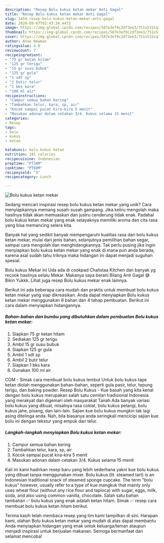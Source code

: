 ```yaml
---
description: "Resep Bolu kukus ketan mekar Anti Gagal"
title: "Resep Bolu kukus ketan mekar Anti Gagal"
slug: 1454-resep-bolu-kukus-ketan-mekar-anti-gagal
date: 2020-09-07T02:43:34.447Z
image: https://img-global.cpcdn.com/recipes/587e3ef9c2df3ee3/751x532cq70/bolu-kukus-ketan-mekar-foto-resep-utama.jpg
thumbnail: https://img-global.cpcdn.com/recipes/587e3ef9c2df3ee3/751x532cq70/bolu-kukus-ketan-mekar-foto-resep-utama.jpg
cover: https://img-global.cpcdn.com/recipes/587e3ef9c2df3ee3/751x532cq70/bolu-kukus-ketan-mekar-foto-resep-utama.jpg
author: Anne Newman
ratingvalue: 4.8
reviewcount: 7
recipeingredient:
- "75 gr ketan hitam"
- "125 gr terigu"
- "15 gr susu bubuk"
- "125 gr gula"
- "1 sdt sp"
- "2 butir telur"
- "1 bks kara"
- "100 ml air"
recipeinstructions:
- "Campur semua bahan kering"
- "Tambahkan telur, kara, sp, air"
- "Kocok sampai pucat kira-kira 5 menit"
- "Masukan adonan dalam cetakan 3/4. Kukus selama 15 menit"
categories:
- Resep
tags:
- bolu
- kukus
- ketan

katakunci: bolu kukus ketan 
nutrition: 181 calories
recipecuisine: Indonesian
preptime: "PT34M"
cooktime: "PT60M"
recipeyield: "3"
recipecategory: Lunch

---
```



![Bolu kukus ketan mekar](https://img-global.cpcdn.com/recipes/587e3ef9c2df3ee3/751x532cq70/bolu-kukus-ketan-mekar-foto-resep-utama.jpg)

Sedang mencari inspirasi resep bolu kukus ketan mekar yang unik? Cara menyiapkannya memang susah-susah gampang. Jika keliru mengolah maka hasilnya tidak akan memuaskan dan justru cenderung tidak enak. Padahal bolu kukus ketan mekar yang enak selayaknya memiliki aroma dan cita rasa yang bisa memancing selera kita.

Banyak hal yang sedikit banyak mempengaruhi kualitas rasa dari bolu kukus ketan mekar, mulai dari jenis bahan, selanjutnya pemilihan bahan segar, sampai cara mengolah dan menghidangkannya. Tak perlu pusing jika ingin menyiapkan bolu kukus ketan mekar yang enak di mana pun anda berada, karena asal sudah tahu triknya maka hidangan ini dapat menjadi suguhan spesial.

Bolu kukus Mekar ini Uda ada di cookpad Chalistaa Kitchen dan banyak yg recook hasilnya selalu Mekar. Makanya saya berani Bilang Anti Gagal 😅 Bikin Yukkk. Lihat juga resep Bolu kukus mekar enak lainnya.


Berikut ini ada beberapa cara mudah dan praktis untuk membuat bolu kukus ketan mekar yang siap dikreasikan. Anda dapat menyiapkan Bolu kukus ketan mekar menggunakan 8 bahan dan 4 tahap pembuatan. Berikut ini cara dalam menyiapkan hidangannya.

<!--inarticleads1-->

##### Bahan-bahan dan bumbu yang dibutuhkan dalam pembuatan Bolu kukus ketan mekar:

1. Siapkan 75 gr ketan hitam
1. Sediakan 125 gr terigu
1. Ambil 15 gr susu bubuk
1. Siapkan 125 gr gula
1. Ambil 1 sdt sp
1. Ambil 2 butir telur
1. Siapkan 1 bks kara
1. Gunakan 100 ml air


COM - Simak cara membuat bolu kukus lembut Untuk bolu kukus tape ketan diolah menggunakan bahan-bahan, seperti gula pasir, telur, tepung terigu, dan baking powder. Resep Bolu Kukus - Kue basah yang kita kenal dengan bolu kukus merupakan salah satu cemilan tradisional Indonesia yang merakyat dan digemari oleh masyarakat Tanah Ada banyak variasi bolu kukus yang dibuat, misalnya rasa coklat, bolu kukus pelangi, bolu kukus jahe, pisang, dan lain-lain. Sajian kue bolu kukus mungkin tak lagi asing ditelinga anda. Nah, bila biasanya anda seringkali mencicipi sajian kue bolu ini dengan tekstur yang empuk dari telur. 

<!--inarticleads2-->

##### Langkah-langkah menyiapkan Bolu kukus ketan mekar:

1. Campur semua bahan kering
1. Tambahkan telur, kara, sp, air
1. Kocok sampai pucat kira-kira 5 menit
1. Masukan adonan dalam cetakan 3/4. Kukus selama 15 menit


Kali ini kami hadirkan resep baru yang lebih sederhana yakni kue bolu kukus yang dibuat tanpa menggunakan mixer. Bolu kukus (lit. steamed tart) is an Indonesian traditional snack of steamed sponge cupcake. The term &#34;bolu kukus&#34; however, usually refer to a type of kue mangkuk that mainly only uses wheat flour (without any rice flour and tapioca) with sugar, eggs, milk, soda, and also using common vanilla, chocolate. Salah satu bahan tambahan ✅ bolu kukus yang enak adalah ketan hitam. Simak ✅ resep cara membuat bolu kukus ketan hitam berikut. 

Terima kasih telah membaca resep yang tim kami tampilkan di sini. Harapan kami, olahan Bolu kukus ketan mekar yang mudah di atas dapat membantu Anda menyiapkan hidangan yang enak untuk keluarga/teman ataupun menjadi inspirasi untuk berjualan makanan. Semoga bermanfaat dan selamat mencoba!
